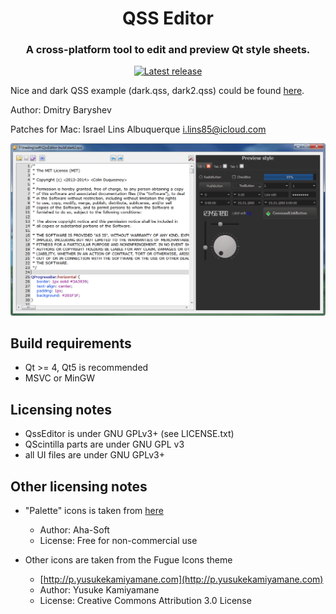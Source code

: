 <h1 align="center">QSS Editor</h1>
<h3 align="center">A cross-platform tool to edit and preview Qt style sheets.</h3>
<p align="center">
  <a href="https://github.com/smoked-herring/qsseditor/releases">
    <img alt="Latest release" src="https://img.shields.io/github/v/release/smoked-herring/qsseditor?include_prereleases"/>
  </a>
</p>

Nice and dark QSS example (dark.qss, dark2.qss) could be found [here](https://github.com/ColinDuquesnoy/QDarkStyleSheet/blob/master/qdarkstyle/style.qss).

Author: Dmitry Baryshev

Patches for Mac: Israel Lins Albuquerque <i.lins85@icloud.com>

![QssEditor](.github/qsseditor.png?raw=true)

## Build requirements

- Qt >= 4, Qt5 is recommended
- MSVC or MinGW

## Licensing notes

- QssEditor is under GNU GPLv3+ (see LICENSE.txt)
- QScintilla parts are under GNU GPL v3
- all UI files are under GNU GPLv3+

## Other licensing notes

* "Palette" icons is taken from [here](http://www.iconarchive.com/show/perfect-design-icons-by-aha-soft/palette-icon.html)
  - Author: Aha-Soft
  - License: Free for non-commercial use

* Other icons are taken from the Fugue Icons theme
  - [http://p.yusukekamiyamane.com](http://p.yusukekamiyamane.com)
  - Author: Yusuke Kamiyamane
  - License: Creative Commons Attribution 3.0 License
